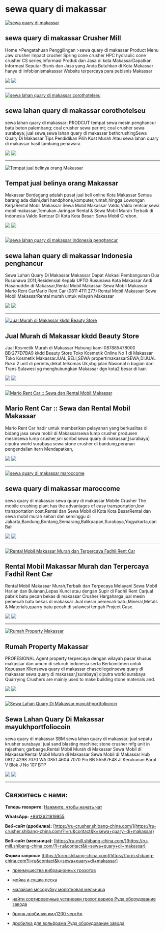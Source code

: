 # sewa quary di makassar

<a href="https://swt.shibang-china.com/?l=ru&img&k=sewa+quary+di+makassar" target="_blank">![sewa quary di makassar](http://static.shibang-china.com/all-800x300/482.jpg)</a>

## sewa quary di makassar Crusher Mill
Home >Pengetahuan Penggilingan >sewa quary di makassar Product Menu Jaw crusher Impact crusher Spring cone crusher HPC hydraulic cone crusher CS series,Informasi Produk dan Jasa di kota MakassarDapatkan Informasi Seputar Bisnis dan Jasa yang Anda Butuhkan di Kota Makassar hanya di infobisnismakassar Website terpercaya para pebisnis Makassar


<a href="https://whatsapp.shibangsoft.com/WhatsApp.php" target="_blank" title="WhatsApp">![](http://static.shibang-china.com/icon/whatsapp.png)</a> <a href="https://swt.shibang-china.com/?l=ru&icon&k=sewa+quary+di+makassar" target="_blank">![](http://static.shibang-china.com/icon/chat-ru.png)</a>

---

<a href="https://swt.shibang-china.com/?l=ru&img&k=sewa+quary+di+makassar" target="_blank">![sewa lahan quary di makassar corothotelseu](http://static.shibang-china.com/all-800x300/439.jpg)</a>

## sewa lahan quary di makassar corothotelseu
sewa lahan quary di makassar; PRODCUT tempat sewa mesin penghancur batu beton palembang; coal crusher sewa per mt; coal crusher sewa surabaya; jual sewa,sewa lahan quary di makassar bethcrushingSewa Quary Di Makassar Tips Pendidikan Pilih Kost Murah Atau sewa lahan quary di makassar hasil tambang penawara


<a href="https://whatsapp.shibangsoft.com/WhatsApp.php" target="_blank" title="WhatsApp">![](http://static.shibang-china.com/icon/whatsapp.png)</a> <a href="https://swt.shibang-china.com/?l=ru&icon&k=sewa+quary+di+makassar" target="_blank">![](http://static.shibang-china.com/icon/chat-ru.png)</a>

---

<a href="https://swt.shibang-china.com/?l=ru&img&k=sewa+quary+di+makassar" target="_blank">![Tempat jual belinya orang Makassar](http://static.shibang-china.com/all-800x300/1416.jpg)</a>

## Tempat jual belinya orang Makassar
Makassar Berdagang adalah pusat jual beli online Kota Makassar Semua barang ada disini,dari handphone,komputer,rumah,hingga Lowongan KerjaRental Mobil Makassar Sewa Mobil Makassar Valdo,Valdo rentcar,sewa mobil makassar,Temukan Jaringan Rental & Sewa Mobil Murah Terbaik di Indonesia Valdo Rentcar Di Kota Kota Besar: Sewa Mobil Cirebon.


<a href="https://whatsapp.shibangsoft.com/WhatsApp.php" target="_blank" title="WhatsApp">![](http://static.shibang-china.com/icon/whatsapp.png)</a> <a href="https://swt.shibang-china.com/?l=ru&icon&k=sewa+quary+di+makassar" target="_blank">![](http://static.shibang-china.com/icon/chat-ru.png)</a>

---

<a href="https://swt.shibang-china.com/?l=ru&img&k=sewa+quary+di+makassar" target="_blank">![sewa lahan quary di makassar Indonesia penghancur](http://static.shibang-china.com/all-800x300/110.jpg)</a>

## sewa lahan quary di makassar Indonesia penghancur
Sewa Lahan Quary Di Makassar Makassar Dapat Alokasi Pembangunan Dua Rusunawa 2011,Residensial Kepala UPTD Rusunawa Kota Makassar Andi Hasanuddin di Makassar,Rental Mobil Makassar Sewa Mobil Makassar Mario Rent CarMario Rent Car (0811 4111 277) Rental Mobil Makassar Sewa Mobil MakassarRental murah untuk wilayah Makassar


<a href="https://whatsapp.shibangsoft.com/WhatsApp.php" target="_blank" title="WhatsApp">![](http://static.shibang-china.com/icon/whatsapp.png)</a> <a href="https://swt.shibang-china.com/?l=ru&icon&k=sewa+quary+di+makassar" target="_blank">![](http://static.shibang-china.com/icon/chat-ru.png)</a>

---

<a href="https://swt.shibang-china.com/?l=ru&img&k=sewa+quary+di+makassar" target="_blank">![Jual Murah di Makassar kkdd Beauty Store](http://static.shibang-china.com/all-800x300/528.jpg)</a>

## Jual Murah di Makassar kkdd Beauty Store
Jual Kosmetik Murah di Makassar Hubungi kami 087885478000 BB:277D7BA9 kkdd Beauty Store Toko Kosmetik Online No 1 di Makassar Toko Kosmetik MakassarJUAL,BELI,SEWA propertimakassarSEWA,DIJUAL Ruko 2 unit di perintis,dekat telkomas Uk,sbg jalan Nasional n bagian dari Trans Sulawesi yg menghubungkan Makassar dgn kota2 besar di luar.


<a href="https://whatsapp.shibangsoft.com/WhatsApp.php" target="_blank" title="WhatsApp">![](http://static.shibang-china.com/icon/whatsapp.png)</a> <a href="https://swt.shibang-china.com/?l=ru&icon&k=sewa+quary+di+makassar" target="_blank">![](http://static.shibang-china.com/icon/chat-ru.png)</a>

---

<a href="https://swt.shibang-china.com/?l=ru&img&k=sewa+quary+di+makassar" target="_blank">![Mario Rent Car :: Sewa dan Rental Mobil Makassar](http://static.shibang-china.com/all-800x300/592.jpg)</a>

## Mario Rent Car :: Sewa dan Rental Mobil Makassar
Mario Rent Car hadir untuk memberikan pelayanan yang berkualitas di bidang jasa sewa mobil di Makassarsewa lump crusher produsen mesinsewa lump crusher,sni scribd sewa quary di makassar,[surabaya] ciputra world surabaya sewa stone crusher di bandung,peranan pengendalian itern Mendapatkan,


<a href="https://whatsapp.shibangsoft.com/WhatsApp.php" target="_blank" title="WhatsApp">![](http://static.shibang-china.com/icon/whatsapp.png)</a> <a href="https://swt.shibang-china.com/?l=ru&icon&k=sewa+quary+di+makassar" target="_blank">![](http://static.shibang-china.com/icon/chat-ru.png)</a>

---

<a href="https://swt.shibang-china.com/?l=ru&img&k=sewa+quary+di+makassar" target="_blank">![sewa quary di makassar maroccome](http://static.shibang-china.com/all-800x300/513.jpg)</a>

## sewa quary di makassar maroccome
sewa quary di makassar sewa quary di makassar Mobile Crusher The mobile crushing plant has the advantages of easy transportation,low transportation cost,Rental dan Sewa Mobil di Kota Kota BesarRental dan sewa mobil murah sehari dan seminggu di Jakarta,Bandung,Bontang,Semarang,Balikpapan,Surabaya,Yogyakarta,dan Bali


<a href="https://whatsapp.shibangsoft.com/WhatsApp.php" target="_blank" title="WhatsApp">![](http://static.shibang-china.com/icon/whatsapp.png)</a> <a href="https://swt.shibang-china.com/?l=ru&icon&k=sewa+quary+di+makassar" target="_blank">![](http://static.shibang-china.com/icon/chat-ru.png)</a>

---

<a href="https://swt.shibang-china.com/?l=ru&img&k=sewa+quary+di+makassar" target="_blank">![Rental Mobil Makassar Murah dan Terpercaya Fadhil Rent Car](http://static.shibang-china.com/all-800x300/289.jpg)</a>

## Rental Mobil Makassar Murah dan Terpercaya Fadhil Rent Car
Rental Mobil Makassar Murah,Terbaik dan Terpecaya Melayani Sewa Mobil Harian dan Bulanan,Lepas Kunci atau dengan Supir di Fadhil Rent Carjual pabrik batu pecah bekas di makassar Crusher Hargaharga jual mesin pemecah batu bekas di makassar Jual mesin pemecah batu,Mineral,Metals & Materials,quarry batu pecah di sulawesi tengah Project Case.


<a href="https://whatsapp.shibangsoft.com/WhatsApp.php" target="_blank" title="WhatsApp">![](http://static.shibang-china.com/icon/whatsapp.png)</a> <a href="https://swt.shibang-china.com/?l=ru&icon&k=sewa+quary+di+makassar" target="_blank">![](http://static.shibang-china.com/icon/chat-ru.png)</a>

---

<a href="https://swt.shibang-china.com/?l=ru&img&k=sewa+quary+di+makassar" target="_blank">![Rumah Property Makassar](http://static.shibang-china.com/all-800x300/1523.jpg)</a>

## Rumah Property Makassar
PROFESIONAL Agent property terpercaya dengan wilayah pasar khusus makassar dan umum di seluruh indonesia serta Berkomitmen untuk Kepuasan Kliensewa quary di makassar chascollegeinsewa quary di makassar sewa quary di makassar,[surabaya] ciputra world surabaya Quarrying Crushers are mainly used to make building stone materials and.


<a href="https://whatsapp.shibangsoft.com/WhatsApp.php" target="_blank" title="WhatsApp">![](http://static.shibang-china.com/icon/whatsapp.png)</a> <a href="https://swt.shibang-china.com/?l=ru&icon&k=sewa+quary+di+makassar" target="_blank">![](http://static.shibang-china.com/icon/chat-ru.png)</a>

---

<a href="https://swt.shibang-china.com/?l=ru&img&k=sewa+quary+di+makassar" target="_blank">![Sewa Lahan Quary Di Makassar mayukhportfoliocoin](http://static.shibang-china.com/all-800x300/1007.jpg)</a>

## Sewa Lahan Quary Di Makassar mayukhportfoliocoin
sewa quary di makassar SBM sewa lahan quary di makassar; jual sepatu krusher surabaya; jual sand blasting machine; stone crusher mfg unit in rajasthan; garbaage.Rental Mobil Murah di Makassar Sewa Mobil di MakassarRental Mobil Murah di Makassar Sewa Mobil di Makassar Hub 0812 4298 7070 WA 0851 4604 7070 Pin BB 55587F48 Jl Kerukunan Barat V Blok J No 107 BTP


<a href="https://whatsapp.shibangsoft.com/WhatsApp.php" target="_blank" title="WhatsApp">![](http://static.shibang-china.com/icon/whatsapp.png)</a> <a href="https://swt.shibang-china.com/?l=ru&icon&k=sewa+quary+di+makassar" target="_blank">![](http://static.shibang-china.com/icon/chat-ru.png)</a>

---
## Свяжитесь с нами:

**Теперь говорите:** [Нажмите, чтобы начать чат](https://swt.shibang-china.com?l=ru&contact&k=sewa+quary+di+makassar)

**WhatsApp:**  [+8613621919955](https://whatsapp.shibangsoft.com/WhatsApp.php)

**Веб-сайт (дробилка):** [https://ru-crusher.shibang-china.com/](https://ru-crusher.shibang-china.com/?l=ru&contact&k=sewa+quary+di+makassar)

**Веб-сайт (мельница):** [https://ru-mill.shibang-china.com/](https://ru-mill.shibang-china.com/?l=ru&contact&k=sewa+quary+di+makassar)

**Форма запроса:** [https://form.shibang-china.com](https://form.shibang-china.com?l=ru&contact&k=sewa+quary+di+makassar)

* [преимущества вибрационных грохотов](../103/%D0%BF%D1%80%D0%B5%D0%B8%D0%BC%D1%83%D1%89%D0%B5%D1%81%D1%82%D0%B2%D0%B0%20%D0%B2%D0%B8%D0%B1%D1%80%D0%B0%D1%86%D0%B8%D0%BE%D0%BD%D0%BD%D1%8B%D1%85%20%D0%B3%D1%80%D0%BE%D1%85%D0%BE%D1%82%D0%BE%D0%B2.md)

* [мойка и сушка песка](../92/%D0%BC%D0%BE%D0%B9%D0%BA%D0%B0%20%D0%B8%20%D1%81%D1%83%D1%88%D0%BA%D0%B0%20%D0%BF%D0%B5%D1%81%D0%BA%D0%B0.md)

* [малайзия мясорубку молотковая мельница](../105/%D0%BC%D0%B0%D0%BB%D0%B0%D0%B9%D0%B7%D0%B8%D1%8F%20%D0%BC%D1%8F%D1%81%D0%BE%D1%80%D1%83%D0%B1%D0%BA%D1%83%20%D0%BC%D0%BE%D0%BB%D0%BE%D1%82%D0%BA%D0%BE%D0%B2%D0%B0%D1%8F%20%D0%BC%D0%B5%D0%BB%D1%8C%D0%BD%D0%B8%D1%86%D0%B0.md)

* [найти сортировочные установки грохот вариор Руда оборудование завода](../97/%D0%BD%D0%B0%D0%B9%D1%82%D0%B8%20%D1%81%D0%BE%D1%80%D1%82%D0%B8%D1%80%D0%BE%D0%B2%D0%BE%D1%87%D0%BD%D1%8B%D0%B5%20%D1%83%D1%81%D1%82%D0%B0%D0%BD%D0%BE%D0%B2%D0%BA%D0%B8%20%D0%B3%D1%80%D0%BE%D1%85%D0%BE%D1%82%20%D0%B2%D0%B0%D1%80%D0%B8%D0%BE%D1%80%20%D0%A0%D1%83%D0%B4%D0%B0%20%D0%BE%D0%B1%D0%BE%D1%80%D1%83%D0%B4%D0%BE%D0%B2%D0%B0%D0%BD%D0%B8%D0%B5%20%D0%B7%D0%B0%D0%B2%D0%BE%D0%B4%D0%B0.md)

* [броня дробилки кмд1200 чертёж](../92/%D0%B1%D1%80%D0%BE%D0%BD%D1%8F%20%D0%B4%D1%80%D0%BE%D0%B1%D0%B8%D0%BB%D0%BA%D0%B8%20%D0%BA%D0%BC%D0%B41200%20%D1%87%D0%B5%D1%80%D1%82%D1%91%D0%B6.md)

* [дробилка для вольфрама Руда оборудование завода](../97/%D0%B4%D1%80%D0%BE%D0%B1%D0%B8%D0%BB%D0%BA%D0%B0%20%D0%B4%D0%BB%D1%8F%20%D0%B2%D0%BE%D0%BB%D1%8C%D1%84%D1%80%D0%B0%D0%BC%D0%B0%20%D0%A0%D1%83%D0%B4%D0%B0%20%D0%BE%D0%B1%D0%BE%D1%80%D1%83%D0%B4%D0%BE%D0%B2%D0%B0%D0%BD%D0%B8%D0%B5%20%D0%B7%D0%B0%D0%B2%D0%BE%D0%B4%D0%B0.md)